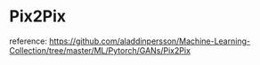 # Pix2Pix

reference: https://github.com/aladdinpersson/Machine-Learning-Collection/tree/master/ML/Pytorch/GANs/Pix2Pix